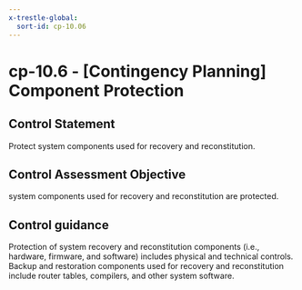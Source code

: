 ```yaml
---
x-trestle-global:
  sort-id: cp-10.06
---
```


# cp-10.6 - \[Contingency Planning\] Component Protection

## Control Statement

Protect system components used for recovery and reconstitution.

## Control Assessment Objective

system components used for recovery and reconstitution are protected.

## Control guidance

Protection of system recovery and reconstitution components (i.e., hardware, firmware, and software) includes physical and technical controls. Backup and restoration components used for recovery and reconstitution include router tables, compilers, and other system software.
